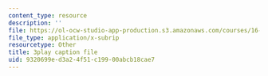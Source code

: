 ```yaml
---
content_type: resource
description: ''
file: https://ol-ocw-studio-app-production.s3.amazonaws.com/courses/16-842-fundamentals-of-systems-engineering-fall-2015/9320699ed3a24f51c19900abcb18cae7_dv8Dbyfcrd4.srt
file_type: application/x-subrip
resourcetype: Other
title: 3play caption file
uid: 9320699e-d3a2-4f51-c199-00abcb18cae7
---
```

